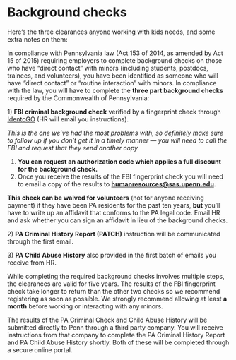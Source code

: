 # Background checks

Here’s the three clearances anyone working with kids needs, and some extra notes on them:

In compliance with Pennsylvania law (Act 153 of 2014, as amended by Act 15 of 2015) requiring employers to complete background checks on those who have “direct contact” with minors (including students, postdocs, trainees, and volunteers),  you have been identified as someone who will have “direct contact” or “routine interaction” with minors. In compliance with the law, you will have to complete the **three part background checks** required by the Commonwealth of Pennsylvania:

1\)      **FBI criminal background check** verified by a fingerprint check through [IdentoGO](https://uenroll.identogo.com) (HR will email you instructions).

_This is the one we’ve had the most problems with, so definitely make sure to follow up if you don’t get it in a timely manner — you will need to call the FBI and request that they send another copy._

1. **You can request an authorization code which applies a full discount for the background check.**
2. Once you receive the results of the FBI fingerprint check you will need to email a copy of the results to **humanresources@sas.upenn.edu**.

**This check can be waived for **volunteers**** (not for anyone receiving payment) if they have been PA residents for the past ten years, **but** you’ll have to write up an affidavit that conforms to the PA legal code. Email HR and ask whether you can sign an affidavit in lieu of the background checks.

2\) **PA Criminal History Report (PATCH)** instruction will be communicated through the first email.

3\) **PA Child Abuse History** also provided in the first batch of emails you receive from HR. 

While completing the required background checks involves multiple steps, the clearances are valid for five years.  The results of the FBI fingerprint check take longer to return than the other two checks so we recommend registering as soon as possible. We strongly recommend allowing at least **a month** before working or interacting with any minors.

The results of the PA Criminal Check and Child Abuse History will be submitted directly to Penn through a third party company. You will receive instructions from that company to complete the PA Criminal History Report and PA Child Abuse History shortly. Both of these will be completed through a secure online portal.
